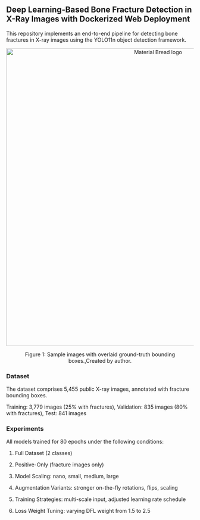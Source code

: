 ## Deep Learning-Based Bone Fracture Detection in X-Ray Images with Dockerized Web Deployment

This repository implements an end-to-end pipeline for detecting bone fractures in X-ray images using the YOLO11n object detection framework.

<div align="center">
	<img width="800" src="/asset/YOLO.png" alt="Material Bread logo">
	<p style="text-align: center;">Figure 1: Sample images with overlaid ground-truth bounding boxes.,Created by author.</p>   
</div>


### Dataset

The dataset comprises 5,455 public X-ray images, annotated with fracture bounding boxes.

Training: 3,779 images (25% with fractures), Validation: 835 images (80% with fractures), Test: 841 images

### Experiments

All models trained for 80 epochs under the following conditions:

1. Full Dataset (2 classes)

2. Positive-Only (fracture images only)

3. Model Scaling: nano, small, medium, large

4. Augmentation Variants: stronger on-the-fly rotations, flips, scaling

5. Training Strategies: multi-scale input, adjusted learning rate schedule

6. Loss Weight Tuning: varying DFL weight from 1.5 to 2.5

